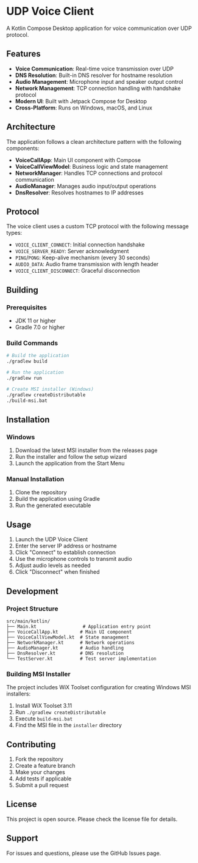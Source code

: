 # UDP Voice Client

A Kotlin Compose Desktop application for voice communication over UDP protocol.

## Features

- **Voice Communication**: Real-time voice transmission over UDP
- **DNS Resolution**: Built-in DNS resolver for hostname resolution
- **Audio Management**: Microphone input and speaker output control
- **Network Management**: TCP connection handling with handshake protocol
- **Modern UI**: Built with Jetpack Compose for Desktop
- **Cross-Platform**: Runs on Windows, macOS, and Linux

## Architecture

The application follows a clean architecture pattern with the following components:

- **VoiceCallApp**: Main UI component with Compose
- **VoiceCallViewModel**: Business logic and state management
- **NetworkManager**: Handles TCP connections and protocol communication
- **AudioManager**: Manages audio input/output operations
- **DnsResolver**: Resolves hostnames to IP addresses

## Protocol

The voice client uses a custom TCP protocol with the following message types:

- `VOICE_CLIENT_CONNECT`: Initial connection handshake
- `VOICE_SERVER_READY`: Server acknowledgment
- `PING`/`PONG`: Keep-alive mechanism (every 30 seconds)
- `AUDIO_DATA`: Audio frame transmission with length header
- `VOICE_CLIENT_DISCONNECT`: Graceful disconnection

## Building

### Prerequisites

- JDK 11 or higher
- Gradle 7.0 or higher

### Build Commands

```bash
# Build the application
./gradlew build

# Run the application
./gradlew run

# Create MSI installer (Windows)
./gradlew createDistributable
./build-msi.bat
```

## Installation

### Windows

1. Download the latest MSI installer from the releases page
2. Run the installer and follow the setup wizard
3. Launch the application from the Start Menu

### Manual Installation

1. Clone the repository
2. Build the application using Gradle
3. Run the generated executable

## Usage

1. Launch the UDP Voice Client
2. Enter the server IP address or hostname
3. Click "Connect" to establish connection
4. Use the microphone controls to transmit audio
5. Adjust audio levels as needed
6. Click "Disconnect" when finished

## Development

### Project Structure

```
src/main/kotlin/
├── Main.kt                 # Application entry point
├── VoiceCallApp.kt        # Main UI component
├── VoiceCallViewModel.kt  # State management
├── NetworkManager.kt      # Network operations
├── AudioManager.kt        # Audio handling
├── DnsResolver.kt         # DNS resolution
└── TestServer.kt          # Test server implementation
```

### Building MSI Installer

The project includes WiX Toolset configuration for creating Windows MSI installers:

1. Install WiX Toolset 3.11
2. Run `./gradlew createDistributable`
3. Execute `build-msi.bat`
4. Find the MSI file in the `installer` directory

## Contributing

1. Fork the repository
2. Create a feature branch
3. Make your changes
4. Add tests if applicable
5. Submit a pull request

## License

This project is open source. Please check the license file for details.

## Support

For issues and questions, please use the GitHub Issues page.
